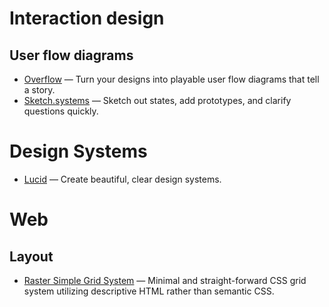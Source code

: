 # Interaction design

## User flow diagrams
* [Overflow](https://overflow.io/) —
  Turn your designs into playable user flow diagrams that tell a story.
* [Sketch.systems](https://sketch.systems/)  —
  Sketch out states, add prototypes, and clarify questions quickly.
  
# Design Systems
* [Lucid](https://lucid.style/)  —
  Create beautiful, clear design systems.
 
# Web

## Layout
* [Raster Simple Grid System](https://rsms.me/raster/)  —
  Minimal and straight-forward CSS grid system utilizing descriptive HTML rather than semantic CSS.

